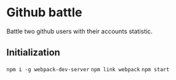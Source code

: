 # Github battle

Battle two github users with their accounts statistic.

## Initialization
`npm i -g webpack-dev-server`
`npm link webpack`
`npm start`